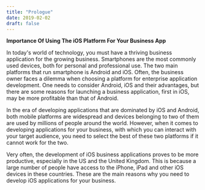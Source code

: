 ```yaml
---
title: "Prologue"
date: 2019-02-02
draft: false
---
```


**Importance Of Using The iOS Platform For Your Business App**

In today's world of technology, you must have a thriving business application for the growing business. Smartphones are the most commonly used devices, both for personal and professional use. The two main platforms that run smartphone is Android and iOS. Often, the business owner faces a dilemma when choosing a platform for enterprise application development. One needs to consider Android, iOS and their advantages, but there are some reasons for launching a business application, first in iOS, may be more profitable than that of Android.
 
In the era of developing applications that are dominated by iOS and Android, both mobile platforms are widespread and devices belonging to two of them are used by millions of people around the world. However, when it comes to developing applications for your business, with which you can interact with your target audience, you need to select the best of these two platforms if it cannot work for the two.
 
Very often, the development of iOS business applications proves to be more productive, especially in the US and the United Kingdom. This is because a large number of people have access to the iPhone, iPad and other iOS devices in these countries. These are the main reasons why you need to develop iOS applications for your business.
